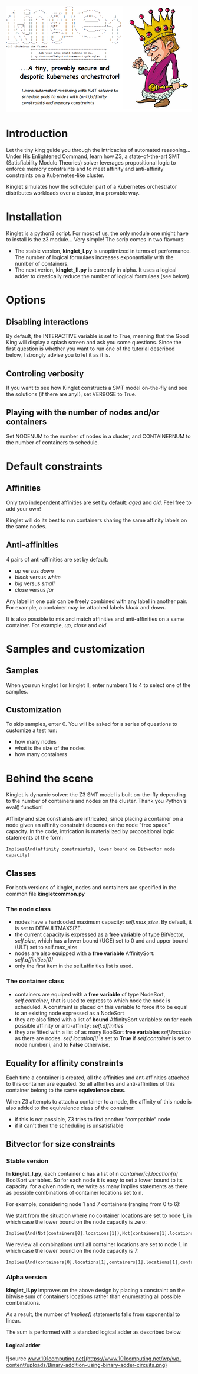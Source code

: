 ![alt text](https://github.com/labyrinthinesecurity/kinglet/blob/main/banner.png?raw=true)

# Introduction

Let the tiny king guide you through the intricacies of automated reasoning... Under His Enlightened Command, learn how Z3, a state-of-the-art SMT (Satisfiability Modulo Theories) solver leverages propositional logic to enforce memory constraints and to meet affinity and anti-affinity constraints on a Kubernetes-like cluster.

Kinglet simulates how the scheduler part of a Kubernetes orchestrator distributes workloads over a cluster, in a provable way.

# Installation

Kinglet is a python3 script. For most of us, the only module one might have to install is the z3 module... Very simple!
The scrip comes in two flavours:

- The stable version, **kinglet_I.py** is unoptimized in terms of performance. The number of logical formulaes increases exponantially with the number of containers.
- The next verion, **kinglet_II.py** is currently in alpha. It uses a logical adder to drastically reduce the number of logical formulaes (see below).

# Options

## Disabling interactions

By default, the INTERACTIVE variable is set to True, meaning that the Good King will display a splash screen and ask you some questions. Since the first question is whether you want to run one of the tutorial described below, I strongly advise you to let it as it is.

## Controling verbosity

If you want to see how Kinglet constructs a SMT model on-the-fly and see the solutions (if there are any!), set VERBOSE to True.

## Playing with the number of nodes and/or containers

Set NODENUM to the number of nodes in a cluster, and CONTAINERNUM to the number of containers to schedule.

# Default constraints

## Affinities

Only two independent affinities are set by default: *aged* and *old*. Feel free to add your own!

Kinglet will do its best to run containers sharing the same affinity labels on the same nodes.

## Anti-affinities

4 pairs of anti-affinities are set by default:
- *up* versus *down*
- *black* versus *white*
- *big* versus *small*
- *close* versus *far*

Any label in one pair can be freely combined with any label in another pair. For example, a container may be attached labels *black* and *down*.

It is also possible to mix and match affinities and anti-affinities on a same container. For example, *up*, *close* and *old*.


# Samples and customization

## Samples
When you run kinglet I or kinglet II, enter numbers 1 to 4 to select one of the samples.

## Customization

To skip samples, enter 0. You will be asked for a series of questions to customize a test run:
- how many nodes
- what is the size of the nodes
- how many containers

# Behind the scene

Kinglet is dynamic solver: the Z3 SMT model is built on-the-fly depending to the number of containers and nodes on the cluster. Thank you Python's eval() function!

Affinity and size constraints are intricated, since placing a container on a node given an affinity constraint depends on the node "free space" capacity. 
In the code, intrication is materialized by propositional logic statements of the form:

```
Implies(And(affinity constraints), lower bound on Bitvector node capacity)
```

## Classes

For both versions of kinglet, nodes and containers are specified in the common file **kingletcommon.py**

### The node class

- nodes have a hardcoded maximum capacity: *self.max_size*. By default, it is set to DEFAULTMAXSIZE.
- the current capacity is expressed as a **free variable** of type BitVector, *self.size*, which has a lower bound (UGE) set to 0 and and upper bound (ULT) set to self.max_size
- nodes are also equipped with a **free variable** AffinitySort: *self.affinities[0]*
- only the first item in the self.affinities list is used. 

### The container class

- containers are equiped with a **free variable** of type NodeSort, *self.container*, that is used to express to which node the node is scheduled. A constraint is placed on this variable to force it to be equal to an existing node expressed as a NodeSort
- they are also fitted with a list of **bound** AffinitySort variables: on for each possible affinity or anti-affinity: *self.affinities*
- they are fitted with a list of as many BoolSort **free variables** *self.location* as there are nodes. *self.location[i]* is set to **True** if *self.container* is set to node number i, and to **False** otherwise.

## Equality for affinity constraints

Each time a container is created, all the affinities and ant-affinities attached to this container are equated. So all affinities and anti-affinities of this container belong to the same **equivalence class**.

When Z3 attempts to attach a container to a node, the affinity of this node is also added to the equivalence class of the container:
- if this is not possible, Z3 tries to find another "compatible" node
- if it can't then the scheduling is unsatisfiable

## Bitvector for size constraints

### Stable version

In **kinglet_I.py**, each container c has a list of n *container[c].location[n]* BoolSort variables. So for each node it is easy to set a lower bound to its capacity: for a given node n, we write as many Implies statements as there as possible combinations of container locations set to n.

For example, considering node 1 and 7 containers (ranging from 0 to 6):

We start from the situation where no container locations are set to node 1, in which case the lower bound on the node capacity is zero:
```
Implies(And(Not(containers[0].locations[1]),Not(containers[1].locations[1]),Not(containers[2].locations[1]),Not(containers[3].locations[1]),Not(containers[4].locations[1]),Not(containers[5].locations[1]),Not(containers[6].locations[1])),UGE(nodes[1].size,0)))
```

We review all combinations until all container locations are set to node 1, in which case the lower bound on the node capacity is 7:

```
Implies(And(containers[0].locations[1],containers[1].locations[1],containers[2].locations[1],containers[3].locations[1],containers[4].locations[1],containers[5].locations[1],containers[6].locations[1]),UGE(nodes[1].size,7)))
```


### Alpha version

**kinglet_II.py** improves on the above design by placing a constraint on the bitwise sum of containers locations rather than enumerating all possible combinations.

As a result, the number of *Implies()* statements falls from exponential to linear.

The sum is performed with a standard logical adder as described below.

#### Logical adder

![source www.101computing.net](https://www.101computing.net/wp/wp-content/uploads/Binary-addition-using-binary-adder-circuits.png)
